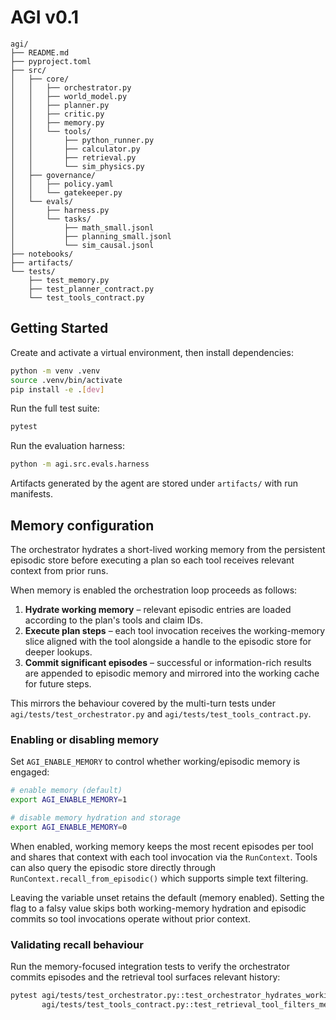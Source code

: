 # AGI v0.1

```
agi/
├── README.md
├── pyproject.toml
├── src/
│   ├── core/
│   │   ├── orchestrator.py
│   │   ├── world_model.py
│   │   ├── planner.py
│   │   ├── critic.py
│   │   ├── memory.py
│   │   └── tools/
│   │       ├── python_runner.py
│   │       ├── calculator.py
│   │       ├── retrieval.py
│   │       └── sim_physics.py
│   ├── governance/
│   │   ├── policy.yaml
│   │   └── gatekeeper.py
│   └── evals/
│       ├── harness.py
│       └── tasks/
│           ├── math_small.jsonl
│           ├── planning_small.jsonl
│           └── sim_causal.jsonl
├── notebooks/
├── artifacts/
└── tests/
    ├── test_memory.py
    ├── test_planner_contract.py
    └── test_tools_contract.py
```

## Getting Started

Create and activate a virtual environment, then install dependencies:

```bash
python -m venv .venv
source .venv/bin/activate
pip install -e .[dev]
```

Run the full test suite:

```bash
pytest
```

Run the evaluation harness:

```bash
python -m agi.src.evals.harness
```

Artifacts generated by the agent are stored under `artifacts/` with run manifests.

## Memory configuration

The orchestrator hydrates a short-lived working memory from the persistent
episodic store before executing a plan so each tool receives relevant context
from prior runs.

When memory is enabled the orchestration loop proceeds as follows:

1. **Hydrate working memory** – relevant episodic entries are loaded according
   to the plan's tools and claim IDs.
2. **Execute plan steps** – each tool invocation receives the working-memory
   slice aligned with the tool alongside a handle to the episodic store for
   deeper lookups.
3. **Commit significant episodes** – successful or information-rich results are
   appended to episodic memory and mirrored into the working cache for future
   steps.

This mirrors the behaviour covered by the multi-turn tests under
`agi/tests/test_orchestrator.py` and `agi/tests/test_tools_contract.py`.

### Enabling or disabling memory

Set `AGI_ENABLE_MEMORY` to control whether working/episodic memory is engaged:

```bash
# enable memory (default)
export AGI_ENABLE_MEMORY=1

# disable memory hydration and storage
export AGI_ENABLE_MEMORY=0
```

When enabled, working memory keeps the most recent episodes per tool and shares
that context with each tool invocation via the `RunContext`. Tools can also query
the episodic store directly through `RunContext.recall_from_episodic()` which
supports simple text filtering.

Leaving the variable unset retains the default (memory enabled). Setting the flag
to a falsy value skips both working-memory hydration and episodic commits so tool
invocations operate without prior context.

### Validating recall behaviour

Run the memory-focused integration tests to verify the orchestrator commits
episodes and the retrieval tool surfaces relevant history:

```bash
pytest agi/tests/test_orchestrator.py::test_orchestrator_hydrates_working_memory \
       agi/tests/test_tools_contract.py::test_retrieval_tool_filters_memory
```


